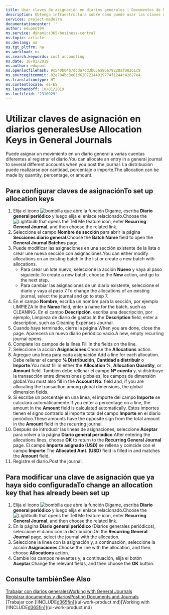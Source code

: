 ```yaml
---
title: Usar claves de asignación en diarios generales | Documentos de Microsoft
description: Obtenga infraestructura sobre cómo puede usar las claves de asignación en diarios.
services: project-madeira
documentationcenter: ''
author: edupont04
ms.service: dynamics365-business-central
ms.topic: article
ms.devlang: na
ms.tgt_pltfrm: na
ms.workload: na
ms.search.keywords: cost accounting
ms.date: 10/01/2019
ms.author: edupont
ms.openlocfilehash: 9c540b04b7dcda7cd3b656a86679228af08261c9
ms.sourcegitcommit: 02e704bc3e01d62072144919774f1244c42827e4
ms.translationtype: HT
ms.contentlocale: es-ES
ms.lasthandoff: 10/01/2019
ms.locfileid: "2310929"
---
```

# <a name="use-allocation-keys-in-general-journals"></a><span data-ttu-id="c70bf-103">Utilizar claves de asignación en diarios generales</span><span class="sxs-lookup"><span data-stu-id="c70bf-103">Use Allocation Keys in General Journals</span></span>
<span data-ttu-id="c70bf-104">Puede asignar un movimiento en un diario general a varias cuentas diferentes al registrar el diario.</span><span class="sxs-lookup"><span data-stu-id="c70bf-104">You can allocate an entry in a general journal to several different accounts when you post the journal.</span></span> <span data-ttu-id="c70bf-105">La distribución puede realizarse por cantidad, porcentaje o importe.</span><span class="sxs-lookup"><span data-stu-id="c70bf-105">The allocation can be made by quantity, percentage, or amount.</span></span>

## <a name="to-set-up-allocation-keys"></a><span data-ttu-id="c70bf-106">Para configurar claves de asignación</span><span class="sxs-lookup"><span data-stu-id="c70bf-106">To set up allocation keys</span></span>
1. <span data-ttu-id="c70bf-107">Elija el icono ![bombilla que abre la función Dígame](media/ui-search/search_small.png "Dígame que desea hacer"), escriba **Diario general periódico** y luego elija el enlace relacionado.</span><span class="sxs-lookup"><span data-stu-id="c70bf-107">Choose the ![Lightbulb that opens the Tell Me feature](media/ui-search/search_small.png "Tell me what you want to do") icon, enter **Recurring General Journal**, and then choose the related link.</span></span>
2. <span data-ttu-id="c70bf-108">Seleccione el campo **Nombre de sección** para abrir la página **Secciones diario general**.</span><span class="sxs-lookup"><span data-stu-id="c70bf-108">Choose the **Batch Name** field to open the **General Journal Batches** page.</span></span>
3. <span data-ttu-id="c70bf-109">Puede modificar las asignaciones en una sección existente de la lista o crear une nueva sección con asignaciones.</span><span class="sxs-lookup"><span data-stu-id="c70bf-109">You can either modify allocations on an existing batch in the list or create a new batch with allocations.</span></span>
   * <span data-ttu-id="c70bf-110">Para crear un lote nuevo, seleccione la acción **Nuevo** y vaya al paso siguiente.</span><span class="sxs-lookup"><span data-stu-id="c70bf-110">To create a new batch, choose the **New** action, and go to the next step.</span></span>
   * <span data-ttu-id="c70bf-111">Para cambiar las asignaciones de un diario existente, seleccione el diario y vaya al paso 7.</span><span class="sxs-lookup"><span data-stu-id="c70bf-111">To change the allocations of an existing journal, select the journal and go to step 7.</span></span>    
4. <span data-ttu-id="c70bf-112">En el campo **Nombre**, escriba un nombre para la sección, por ejemplo LIMPIEZA.</span><span class="sxs-lookup"><span data-stu-id="c70bf-112">In the **Name** field, enter a name for the batch, such as CLEANING.</span></span> <span data-ttu-id="c70bf-113">En el campo **Descripción**, escriba una descripción, por ejemplo, Limpieza de diario de gastos.</span><span class="sxs-lookup"><span data-stu-id="c70bf-113">In the **Description** field, enter a description, such as Cleaning Expenses Journal.</span></span>
5. <span data-ttu-id="c70bf-114">Cuando haya terminado, cierre la página.</span><span class="sxs-lookup"><span data-stu-id="c70bf-114">When you are done, close the page.</span></span> <span data-ttu-id="c70bf-115">Aparecerá un nuevo diario periódico vacío.</span><span class="sxs-lookup"><span data-stu-id="c70bf-115">A new, empty recurring journal opens.</span></span>
6. <span data-ttu-id="c70bf-116">Complete los campos de la línea.</span><span class="sxs-lookup"><span data-stu-id="c70bf-116">Fill in the fields on the line.</span></span>
7. <span data-ttu-id="c70bf-117">Seleccione la acción **Asignaciones**.</span><span class="sxs-lookup"><span data-stu-id="c70bf-117">Choose the **Allocations** action.</span></span>
8. <span data-ttu-id="c70bf-118">Agregue una línea para cada asignación.</span><span class="sxs-lookup"><span data-stu-id="c70bf-118">Add a line for each allocation.</span></span> <span data-ttu-id="c70bf-119">Debe rellenar el campo **% Distribución**, **Cantidad a distribuir** o **Importe**.</span><span class="sxs-lookup"><span data-stu-id="c70bf-119">You must fill in either the **Allocation %**, **Allocation Quantity**, or **Amount** field.</span></span> <span data-ttu-id="c70bf-120">También debe rellenar el campo **Nº cuenta** y, si distribuye la transacción entre dimensiones globales, los campos de dimensión global.</span><span class="sxs-lookup"><span data-stu-id="c70bf-120">You must also fill in the **Account No.** field and, if you are allocating the transaction among global dimensions, the global dimension fields.</span></span>
9. <span data-ttu-id="c70bf-121">Si escribe un porcentaje en una línea, el importe del campo **Importe** se calculará automáticamente.</span><span class="sxs-lookup"><span data-stu-id="c70bf-121">If you enter a percentage on a line, the amount in the **Amount** field is calculated automatically.</span></span> <span data-ttu-id="c70bf-122">Estos importes tienen el signo contrario al importe total del campo **Importe** en el diario periódico.</span><span class="sxs-lookup"><span data-stu-id="c70bf-122">These amounts have the opposite sign from the total amount in the **Amount** field in the recurring journal.</span></span>
10. <span data-ttu-id="c70bf-123">Después de introducir las líneas de asignaciones, seleccione **Aceptar** para volver a la página **Diario general periódico**.</span><span class="sxs-lookup"><span data-stu-id="c70bf-123">After entering the allocations lines, choose **OK** to return to the **Recurring General Journal** page.</span></span> <span data-ttu-id="c70bf-124">El campo **Importe asignado (USD)** se rellena y coincide con el campo **Importe**.</span><span class="sxs-lookup"><span data-stu-id="c70bf-124">The **Allocated Amt. (USD)** field is filled in and matches the **Amount** field.</span></span>
11. <span data-ttu-id="c70bf-125">Registre el diario.</span><span class="sxs-lookup"><span data-stu-id="c70bf-125">Post the journal.</span></span>

## <a name="to-change-an-allocation-key-that-has-already-been-set-up"></a><span data-ttu-id="c70bf-126">Para modificar una clave de asignación que ya haya sido configurada</span><span class="sxs-lookup"><span data-stu-id="c70bf-126">To change an allocation key that has already been set up</span></span>
1. <span data-ttu-id="c70bf-127">Elija el icono ![bombilla que abre la función Dígame](media/ui-search/search_small.png "Dígame que desea hacer"), escriba **Diario general periódico** y luego elija el enlace relacionado.</span><span class="sxs-lookup"><span data-stu-id="c70bf-127">Choose the ![Lightbulb that opens the Tell Me feature](media/ui-search/search_small.png "Tell me what you want to do") icon, enter **Recurring General Journal**, and then choose the related link.</span></span>
2. <span data-ttu-id="c70bf-128">En la página **Diario general periódico** (Diarios generales periódicos), seleccione el diario con la distribución.</span><span class="sxs-lookup"><span data-stu-id="c70bf-128">On the **Recurring General Journal** page, select the journal with the allocation.</span></span>
3. <span data-ttu-id="c70bf-129">Seleccione la línea con la asignación y, a continuación, seleccione la acción **Asignaciones**.</span><span class="sxs-lookup"><span data-stu-id="c70bf-129">Choose the line with the allocation, and then choose **Allocations** action.</span></span>
4. <span data-ttu-id="c70bf-130">Cambie los campos relevantes y, a continuación, elija el botón **Aceptar**.</span><span class="sxs-lookup"><span data-stu-id="c70bf-130">Change the relevant fields, and then choose the **OK** button.</span></span>

## <a name="see-also"></a><span data-ttu-id="c70bf-131">Consulte también</span><span class="sxs-lookup"><span data-stu-id="c70bf-131">See Also</span></span>
[<span data-ttu-id="c70bf-132">Trabajar con diarios generales</span><span class="sxs-lookup"><span data-stu-id="c70bf-132">Working with General Journals</span></span>](ui-work-general-journals.md)  
[<span data-ttu-id="c70bf-133">Registrar documentos y diarios</span><span class="sxs-lookup"><span data-stu-id="c70bf-133">Posting Documents and Journals</span></span>](ui-post-documents-journals.md)  
<span data-ttu-id="c70bf-134">[Trabajar con [!INCLUDE[d365fin](includes/d365fin_md.md)]](ui-work-product.md)</span><span class="sxs-lookup"><span data-stu-id="c70bf-134">[Working with [!INCLUDE[d365fin](includes/d365fin_md.md)]](ui-work-product.md)</span></span>
